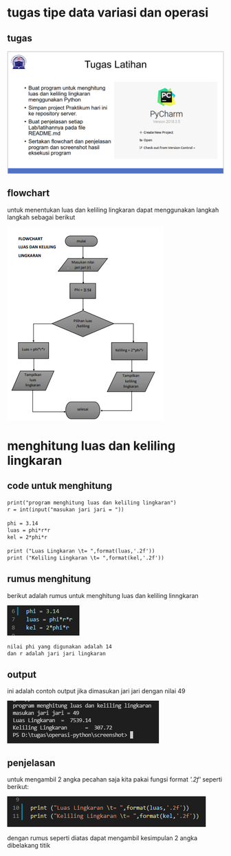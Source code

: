 # tugas tipe data variasi dan operasi

## tugas

![img](screenshot/Tugas.png)

## flowchart 

untuk menentukan luas dan keliling lingkaran dapat
menggunakan langkah langkah sebagai berikut

![img](screenshot/FLOWCHART.png)

# menghitung luas dan keliling lingkaran 

## code untuk menghitung

    print("program menghitung luas dan keliling lingkaran")
    r = int(input("masukan jari jari = "))

    phi = 3.14
    luas = phi*r*r
    kel = 2*phi*r

    print ("Luas Lingkaran \t= ",format(luas,'.2f'))
    print ("Keliling Lingkaran \t= ",format(kel,'.2f'))

## rumus menghitung

berikut adalah rumus untuk menghitung luas dan keliling linngkaran

![img](screenshot/rumus.png)

    nilai phi yang digunakan adalah 14 
    dan r adalah jari jari lingkaran

## output

ini adalah contoh output jika dimasukan jari jari dengan nilai 49

![img](screenshot/output.png)

## penjelasan
untuk mengambil 2 angka pecahan saja kita pakai fungsi format *'.2f'* seperti berikut:

![img](screenshot/kesimpulan.png)

dengan rumus seperti diatas dapat mengambil kesimpulan 2 angka dibelakang titik